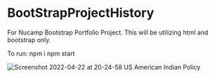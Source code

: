 # BootStrapProjectHistory

For Nucamp Bootstrap Portfolio Project. This will be utilizing html and bootstrap only. 

To run: 
npm i
npm start


![Screenshot 2022-04-22 at 20-24-58 US American Indian Policy](https://user-images.githubusercontent.com/60009709/164866889-0edc7293-9b7e-4cd9-b2be-4ec6bc54cfcb.png)
